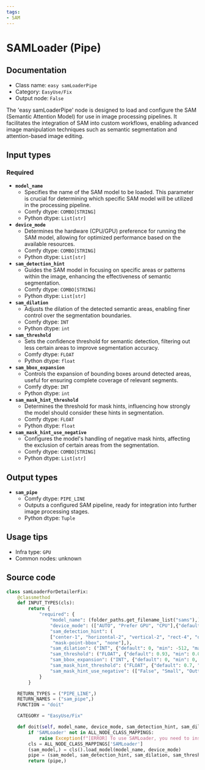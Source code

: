 ```yaml
---
tags:
- SAM
---
```


# SAMLoader (Pipe)
## Documentation
- Class name: `easy samLoaderPipe`
- Category: `EasyUse/Fix`
- Output node: `False`

The 'easy samLoaderPipe' node is designed to load and configure the SAM (Semantic Attention Model) for use in image processing pipelines. It facilitates the integration of SAM into custom workflows, enabling advanced image manipulation techniques such as semantic segmentation and attention-based image editing.
## Input types
### Required
- **`model_name`**
    - Specifies the name of the SAM model to be loaded. This parameter is crucial for determining which specific SAM model will be utilized in the processing pipeline.
    - Comfy dtype: `COMBO[STRING]`
    - Python dtype: `List[str]`
- **`device_mode`**
    - Determines the hardware (CPU/GPU) preference for running the SAM model, allowing for optimized performance based on the available resources.
    - Comfy dtype: `COMBO[STRING]`
    - Python dtype: `List[str]`
- **`sam_detection_hint`**
    - Guides the SAM model in focusing on specific areas or patterns within the image, enhancing the effectiveness of semantic segmentation.
    - Comfy dtype: `COMBO[STRING]`
    - Python dtype: `List[str]`
- **`sam_dilation`**
    - Adjusts the dilation of the detected semantic areas, enabling finer control over the segmentation boundaries.
    - Comfy dtype: `INT`
    - Python dtype: `int`
- **`sam_threshold`**
    - Sets the confidence threshold for semantic detection, filtering out less certain areas to improve segmentation accuracy.
    - Comfy dtype: `FLOAT`
    - Python dtype: `float`
- **`sam_bbox_expansion`**
    - Controls the expansion of bounding boxes around detected areas, useful for ensuring complete coverage of relevant segments.
    - Comfy dtype: `INT`
    - Python dtype: `int`
- **`sam_mask_hint_threshold`**
    - Determines the threshold for mask hints, influencing how strongly the model should consider these hints in segmentation.
    - Comfy dtype: `FLOAT`
    - Python dtype: `float`
- **`sam_mask_hint_use_negative`**
    - Configures the model's handling of negative mask hints, affecting the exclusion of certain areas from the segmentation.
    - Comfy dtype: `COMBO[STRING]`
    - Python dtype: `List[str]`
## Output types
- **`sam_pipe`**
    - Comfy dtype: `PIPE_LINE`
    - Outputs a configured SAM pipeline, ready for integration into further image processing stages.
    - Python dtype: `Tuple`
## Usage tips
- Infra type: `GPU`
- Common nodes: unknown


## Source code
```python
class samLoaderForDetailerFix:
    @classmethod
    def INPUT_TYPES(cls):
        return {
            "required": {
                "model_name": (folder_paths.get_filename_list("sams"),),
                "device_mode": (["AUTO", "Prefer GPU", "CPU"],{"default": "AUTO"}),
                "sam_detection_hint": (
                ["center-1", "horizontal-2", "vertical-2", "rect-4", "diamond-4", "mask-area", "mask-points",
                 "mask-point-bbox", "none"],),
                "sam_dilation": ("INT", {"default": 0, "min": -512, "max": 512, "step": 1}),
                "sam_threshold": ("FLOAT", {"default": 0.93, "min": 0.0, "max": 1.0, "step": 0.01}),
                "sam_bbox_expansion": ("INT", {"default": 0, "min": 0, "max": 1000, "step": 1}),
                "sam_mask_hint_threshold": ("FLOAT", {"default": 0.7, "min": 0.0, "max": 1.0, "step": 0.01}),
                "sam_mask_hint_use_negative": (["False", "Small", "Outter"],),
            }
        }

    RETURN_TYPES = ("PIPE_LINE",)
    RETURN_NAMES = ("sam_pipe",)
    FUNCTION = "doit"

    CATEGORY = "EasyUse/Fix"

    def doit(self, model_name, device_mode, sam_detection_hint, sam_dilation, sam_threshold, sam_bbox_expansion, sam_mask_hint_threshold, sam_mask_hint_use_negative):
        if 'SAMLoader' not in ALL_NODE_CLASS_MAPPINGS:
            raise Exception(f"[ERROR] To use SAMLoader, you need to install 'Impact Pack'")
        cls = ALL_NODE_CLASS_MAPPINGS['SAMLoader']
        (sam_model,) = cls().load_model(model_name, device_mode)
        pipe = (sam_model, sam_detection_hint, sam_dilation, sam_threshold, sam_bbox_expansion, sam_mask_hint_threshold, sam_mask_hint_use_negative)
        return (pipe,)

```
